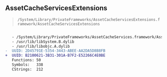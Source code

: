 ## AssetCacheServicesExtensions

> `/System/Library/PrivateFrameworks/AssetCacheServicesExtensions.framework/AssetCacheServicesExtensions`

```diff

   - /System/Library/PrivateFrameworks/AssetCacheServices.framework/AssetCacheServices
   - /usr/lib/libSystem.B.dylib
   - /usr/lib/libobjc.A.dylib
-  UUID: 2D45791E-5354-3443-ABEE-AA2DA5D8B8FB
+  UUID: B2100621-3B31-301A-B7F2-E52266C4E0BE
   Functions: 50
   Symbols:   338
   CStrings:  212

```

